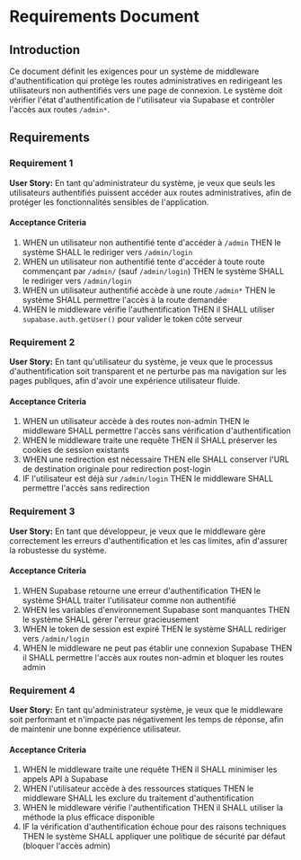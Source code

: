 # Requirements Document

## Introduction

Ce document définit les exigences pour un système de middleware d'authentification qui protège les routes administratives en redirigeant les utilisateurs non authentifiés vers une page de connexion. Le système doit vérifier l'état d'authentification de l'utilisateur via Supabase et contrôler l'accès aux routes `/admin*`.

## Requirements

### Requirement 1

**User Story:** En tant qu'administrateur du système, je veux que seuls les utilisateurs authentifiés puissent accéder aux routes administratives, afin de protéger les fonctionnalités sensibles de l'application.

#### Acceptance Criteria

1. WHEN un utilisateur non authentifié tente d'accéder à `/admin` THEN le système SHALL le rediriger vers `/admin/login`
2. WHEN un utilisateur non authentifié tente d'accéder à toute route commençant par `/admin/` (sauf `/admin/login`) THEN le système SHALL le rediriger vers `/admin/login`
3. WHEN un utilisateur authentifié accède à une route `/admin*` THEN le système SHALL permettre l'accès à la route demandée
4. WHEN le middleware vérifie l'authentification THEN il SHALL utiliser `supabase.auth.getUser()` pour valider le token côté serveur

### Requirement 2

**User Story:** En tant qu'utilisateur du système, je veux que le processus d'authentification soit transparent et ne perturbe pas ma navigation sur les pages publiques, afin d'avoir une expérience utilisateur fluide.

#### Acceptance Criteria

1. WHEN un utilisateur accède à des routes non-admin THEN le middleware SHALL permettre l'accès sans vérification d'authentification
2. WHEN le middleware traite une requête THEN il SHALL préserver les cookies de session existants
3. WHEN une redirection est nécessaire THEN elle SHALL conserver l'URL de destination originale pour redirection post-login
4. IF l'utilisateur est déjà sur `/admin/login` THEN le middleware SHALL permettre l'accès sans redirection

### Requirement 3

**User Story:** En tant que développeur, je veux que le middleware gère correctement les erreurs d'authentification et les cas limites, afin d'assurer la robustesse du système.

#### Acceptance Criteria

1. WHEN Supabase retourne une erreur d'authentification THEN le système SHALL traiter l'utilisateur comme non authentifié
2. WHEN les variables d'environnement Supabase sont manquantes THEN le système SHALL gérer l'erreur gracieusement
3. WHEN le token de session est expiré THEN le système SHALL rediriger vers `/admin/login`
4. WHEN le middleware ne peut pas établir une connexion Supabase THEN il SHALL permettre l'accès aux routes non-admin et bloquer les routes admin

### Requirement 4

**User Story:** En tant qu'administrateur système, je veux que le middleware soit performant et n'impacte pas négativement les temps de réponse, afin de maintenir une bonne expérience utilisateur.

#### Acceptance Criteria

1. WHEN le middleware traite une requête THEN il SHALL minimiser les appels API à Supabase
2. WHEN l'utilisateur accède à des ressources statiques THEN le middleware SHALL les exclure du traitement d'authentification
3. WHEN le middleware vérifie l'authentification THEN il SHALL utiliser la méthode la plus efficace disponible
4. IF la vérification d'authentification échoue pour des raisons techniques THEN le système SHALL appliquer une politique de sécurité par défaut (bloquer l'accès admin)